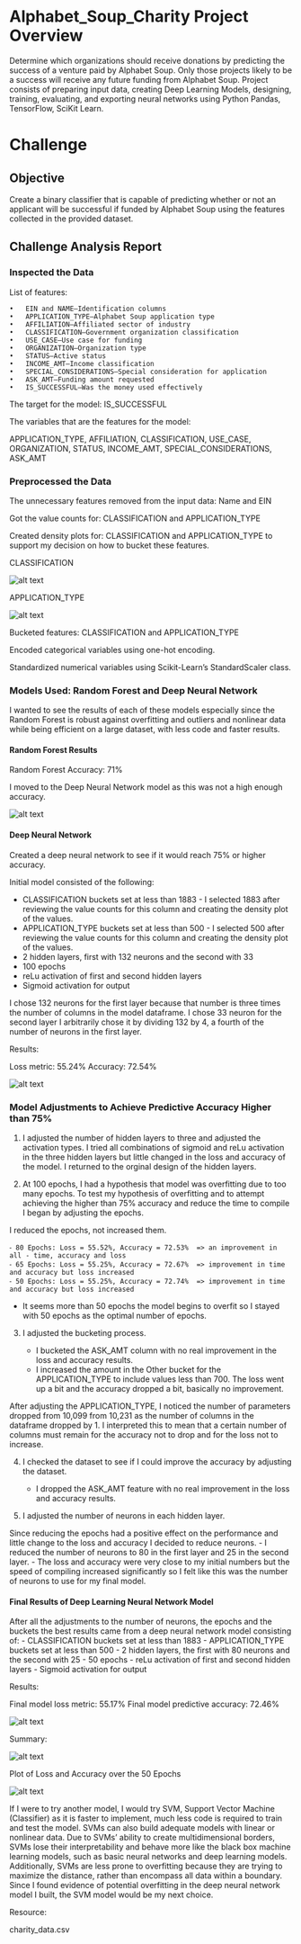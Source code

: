 # Alphabet_Soup_Charity Project Overview

Determine which organizations should receive donations by predicting the success of a venture paid by Alphabet Soup. Only those projects likely to be a success will receive any future funding from Alphabet Soup. Project consists of preparing input data, creating Deep Learning Models, designing, training, evaluating, and exporting neural networks using Python Pandas, TensorFlow, SciKit Learn.


# Challenge

## Objective

Create a binary classifier that is capable of predicting whether or not an applicant will be successful if funded by Alphabet Soup using the features collected in the provided dataset.

## Challenge Analysis Report

### Inspected the Data
List of features:

	•	EIN and NAME—Identification columns
	•	APPLICATION_TYPE—Alphabet Soup application type
	•	AFFILIATION—Affiliated sector of industry
	•	CLASSIFICATION—Government organization classification
	•	USE_CASE—Use case for funding
	•	ORGANIZATION—Organization type
	•	STATUS—Active status
	•	INCOME_AMT—Income classification
	•	SPECIAL_CONSIDERATIONS—Special consideration for application
	•	ASK_AMT—Funding amount requested
	•	IS_SUCCESSFUL—Was the money used effectively

The target for the model: IS_SUCCESSFUL

The variables that are the features for the model: 

APPLICATION_TYPE, AFFILIATION, CLASSIFICATION, USE_CASE, ORGANIZATION, STATUS, INCOME_AMT, SPECIAL_CONSIDERATIONS, ASK_AMT

### Preprocessed the Data

The unnecessary features removed from the input data: Name and EIN

Got the value counts for:  CLASSIFICATION and APPLICATION_TYPE 


Created density plots for: CLASSIFICATION and APPLICATION_TYPE to support my decision on how to bucket these features.

CLASSIFICATION 
	
![alt text](https://github.com/Al-Huneidi/Alphabet_Soup_Charity/blob/master/Screenshots/Preprocessing/plt_Class_density.png)
	
	
	
APPLICATION_TYPE 

![alt text](https://github.com/Al-Huneidi/Alphabet_Soup_Charity/blob/master/Screenshots/Preprocessing/plt_App_density.png)
	
	
	
Bucketed features: CLASSIFICATION and APPLICATION_TYPE

Encoded categorical variables using one-hot encoding. 

Standardized numerical variables using Scikit-Learn’s StandardScaler class.


### Models Used: Random Forest and Deep Neural Network

I wanted to see the results of each of these models especially since the Random Forest is robust against overfitting and outliers and nonlinear data while being efficient on a large dataset, with less code and faster results.	

#### Random Forest Results

Random Forest Accuracy: 71%  

I moved to the Deep Neural Network model as this was not a high enough accuracy.

![alt text](https://github.com/Al-Huneidi/Alphabet_Soup_Charity/blob/master/Screenshots/132_33_Deep_NN/Random_Forest_accuracy.png)


#### Deep Neural Network

Created a deep neural network to see if it would reach 75% or higher accuracy.

Initial model consisted of  the following:

- CLASSIFICATION buckets set at less than 1883 - I selected 1883 after reviewing the value counts for this column and creating the density plot of the values.
- APPLICATION_TYPE buckets set at less than 500 - I selected 500 after reviewing the value counts for this column and creating the density plot of the values.
- 2 hidden layers, first with 132 neurons and the second with 33
- 100 epochs
- reLu activation of first and second hidden layers
- Sigmoid activation for output

I chose 132 neurons for the first layer because that number is three times the number of columns in the model dataframe.  I chose 33 neuron for the second layer I arbitrarily chose it by dividing 132 by 4, a fourth of the number of neurons in the first layer. 

Results:

Loss metric: 55.24%	Accuracy: 72.54% 

![alt text](https://github.com/Al-Huneidi/Alphabet_Soup_Charity/blob/master/Screenshots/132_33_Deep_NN/Final_loss_accuracy.png)
	

### Model Adjustments to Achieve Predictive Accuracy Higher than 75%

1. I adjusted the number of hidden layers to three and adjusted the activation types.  I tried all combinations of sigmoid and reLu activation in the three hidden layers but little changed in the loss and accuracy of the model.  I returned to the orginal design of the hidden layers. 


2. At 100 epochs, I had a hypothesis that model was overfitting due to too many epochs. To test my hypothesis of overfitting and to attempt achieving the higher than 75% accuracy and reduce the time to compile I began by adjusting the epochs.

I reduced the epochs, not increased them.

	⁃ 80 Epochs: Loss = 55.52%, Accuracy = 72.53%  => an improvement in all - time, accuracy and loss
	⁃ 65 Epochs: Loss = 55.25%, Accuracy = 72.67%  => improvement in time and accuracy but loss increased
	⁃ 50 Epochs: Loss = 55.25%, Accuracy = 72.74%  => improvement in time and accuracy but loss increased
  
* It seems more than 50 epochs the model begins to overfit so I stayed with 50 epochs as the optimal number of epochs.

3. I adjusted the bucketing process.

	- I bucketed the ASK_AMT column with no real improvement in the loss and accuracy results.
	- I increased the amount in the Other bucket for the APPLICATION_TYPE to include values less than 700.  The loss went up a bit and the accuracy dropped a bit, basically no improvement. 
	
After adjusting the APPLICATION_TYPE, I noticed the number of parameters dropped from 10,099 from 10,231 as the number of columns in the dataframe dropped by 1.  I interpreted this to mean that a certain number of columns must remain for the accuracy not to drop and for the loss not to increase. 


4. I checked the dataset to see if I could improve the accuracy by adjusting the dataset.

	- I dropped the ASK_AMT feature with no real improvement in the loss and accuracy results.
  
5. I adjusted the number of neurons in each hidden layer.  

Since reducing the epochs had a positive effect on the performance and little change to the loss and accuracy I decided to reduce neurons.
	- I reduced the number of neurons to 80 in the first layer and 25 in the second layer.
	- The loss and accuracy were very close to my initial numbers but the speed of compiling increased significantly so I felt like this was the number of neurons to use for my final model.
		



#### Final Results of Deep Learning Neural Network Model

After all the adjustments to the number of neurons, the epochs and the buckets the best results came from a deep neural network model consisting of:
	- CLASSIFICATION buckets set at less than 1883
	- APPLICATION_TYPE buckets set at less than 500
	- 2 hidden layers, the first with 80 neurons and the second with 25
	- 50 epochs
	- reLu activation of first and second hidden layers
	- Sigmoid activation for output

Results:

Final model loss metric: 55.17%	Final model predictive accuracy: 72.46% 

![alt text](https://github.com/Al-Huneidi/Alphabet_Soup_Charity/blob/master/Screenshots/80_25_Deep_NN/loss_accuracy.png)


Summary: 

![alt text](https://github.com/Al-Huneidi/Alphabet_Soup_Charity/blob/master/Screenshots/80_25_Deep_NN/Summary.png)


Plot of Loss and Accuracy over the 50 Epochs 

![alt text](https://github.com/Al-Huneidi/Alphabet_Soup_Charity/blob/master/Screenshots/80_25_Deep_NN/plt_Loss_Accuracy.png)


If I were to try another model, I would try SVM, Support Vector Machine (Classifier) as it is faster to implement, much less code is required to train and test the model. SVMs can also build adequate models with linear or nonlinear data. Due to SVMs’ ability to create multidimensional borders, SVMs lose their interpretability and behave more like the black box machine learning models, such as basic neural networks and deep learning models.  Additionally, SVMs are less prone to overfitting because they are trying to maximize the distance, rather than encompass all data within a boundary.  Since I found evidence of potential overfitting in the deep neural network model I built, the SVM model would be my next choice.


Resource:

charity_data.csv
